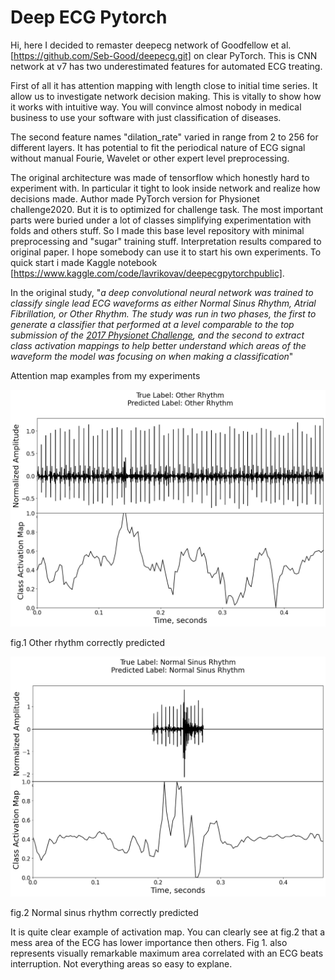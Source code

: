 # Deep ECG Pytorch

Hi, here I decided to remaster deepecg network of Goodfellow et al. [https://github.com/Seb-Good/deepecg.git] on clear PyTorch. This is CNN network at v7 has two underestimated features for automated ECG treating.

First of all it has attention mapping with length close to initial time series. It allow us to investigate network decision making. This is vitally to show how it works with intuitive way. You will convince almost nobody in medical business to use your software with just classification of diseases.

The second feature names "dilation_rate" varied in range from 2 to 256 for different layers. It has potential to fit the periodical nature of ECG signal without manual Fourie, Wavelet or other expert level preprocessing. 

The original architecture was made of tensorflow which honestly hard to experiment with. In particular it tight to look inside network and realize how decisions made. Author made PyTorch version for Physionet challenge2020. But it is to optimized for challenge task. The most important parts were buried under a lot of classes simplifying experimentation with folds and others stuff. So I made this base level repository with minimal preprocessing and "sugar"  training stuff. Interpretation results compared to original paper. I hope somebody can use it to start his own experiments.
To quick start i made Kaggle notebook [https://www.kaggle.com/code/lavrikovav/deepecgpytorchpublic].

In the original study, "*a deep convolutional neural network was trained to classify single lead ECG waveforms as either 
Normal Sinus Rhythm, Atrial Fibrillation, or Other Rhythm. The study was run in two phases, the first to generate a 
classifier that performed at a level comparable to the top submission of the 
[2017 Physionet Challenge](https://www.physionet.org/challenge/2017/), and the second to extract class activation 
mappings to help better understand which areas of the waveform the model was focusing on when making a classification*"

Attention map examples from my experiments

![alt text](./documents/__results___31_23.png)

fig.1 Other rhythm correctly predicted

![fig.2 Normal sinus rhythm correctly predicted](./documents/__results___31_29.png)

fig.2 Normal sinus rhythm correctly predicted

It is quite clear example of activation map. You can clearly see at fig.2 that a mess area of the ECG has lower importance then others. Fig 1. also represents visually remarkable maximum area correlated with an ECG beats interruption.
Not everything areas so easy to explane.
